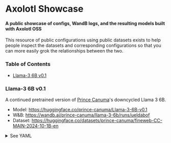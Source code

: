 # Axolotl Showcase

#### A public showcase of configs, WandB logs, and the resulting models built with Axolotl OSS

This resource of public configurations using public datasets exists to help people inspect the datasets and corresponding configurations so that you can more easily grok the relationships between the two.


### Table of Contents

- [Llama-3 6B v0.1](#llama-3-6b-v01)


### Llama-3 6B v0.1

A continued pretrained version of [Prince Canuma](https://huggingface.co/prince-canuma)'s downcycled Llama 3 6B.

- Model: https://huggingface.co/prince-canuma/Llama-3-6B-v0.1
- W&B: https://wandb.ai/prince-canuma/llama-3-6b/runs/ueldabof
- Dataset: https://huggingface.co/datasets/prince-canuma/fineweb-CC-MAIN-2024-10-1B-en
<details><summary>See YAML</summary>
- GPU: 4x RTX 6000 Ada Generation
- Training Time: 4d 15h

axolotl version: `0.4.0`
```yaml
base_model: prince-canuma/Llama-3-6B-v0.1
model_type: AutoModelForCausalLM
tokenizer_type: AutoTokenizer

load_in_8bit: false
load_in_4bit: true
strict: false

datasets:
  - path: prince-canuma/fineweb-CC-MAIN-2024-10-1B-en
    type: completion
    split: train
dataset_prepared_path: last_run_prepared
val_set_size: 0.001
output_dir: ./llama-3-6b
save_safetensors: true
adapter: qlora
lora_model_dir:

sequence_len: 8192
sample_packing: false
pad_to_sequence_len: false

lora_r: 128
lora_alpha: 128
lora_dropout: 0.05
lora_target_modules:
lora_target_linear: true
lora_fan_in_fan_out:


wandb_project: llama-3-6b
wandb_entity: 
wandb_watch:
wandb_name:
wandb_log_model:

gradient_accumulation_steps: 8
micro_batch_size: 2
num_epochs: 2
optimizer: paged_adamw_32bit
lr_scheduler: cosine
learning_rate: 2e-4

train_on_inputs: false
group_by_length: false
bf16: auto
fp16:
tf32: false

gradient_checkpointing: true
early_stopping_patience:
resume_from_checkpoint:
local_rank:
logging_steps: 1
xformers_attention:
flash_attention: true

warmup_steps: 100
evals_per_epoch: 4
eval_table_size:
save_steps: 4000
debug:
deepspeed:
weight_decay: 0.0
fsdp:
fsdp_config:
special_tokens:
    pad_token: "<|reserved_special_token_0|>"


```

</details>